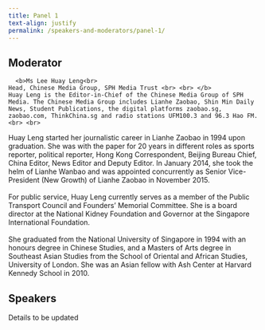 ```yaml
---
title: Panel 1
text-align: justify
permalink: /speakers-and-moderators/panel-1/
---
```

<style> 
.content img {
  max-width: 200px;
  margin-left: 0;
}
</style>

## Moderator

      <b>Ms Lee Huay Leng<br>
    Head, Chinese Media Group, SPH Media Trust <br> <br> </b>
    Huay Leng is the Editor-in-Chief of the Chinese Media Group of SPH Media. The Chinese Media Group includes Lianhe Zaobao, Shin Min Daily News, Student Publications, the digital platforms zaobao.sg, zaobao.com, ThinkChina.sg and radio stations UFM100.3 and 96.3 Hao FM.  <br> <br>
Huay Leng started her journalistic career in Lianhe Zaobao in 1994 upon graduation. She was with the paper for 20 years in different roles as sports reporter, political reporter, Hong Kong Correspondent, Beijing Bureau Chief, China Editor, News Editor and Deputy Editor. In January 2014, she took the helm of Lianhe Wanbao and was appointed concurrently as Senior Vice-President (New Growth) of Lianhe Zaobao in November 2015.<br> <br>
For public service, Huay Leng currently serves as a member of the Public Transport Council and Founders’ Memorial Committee. She is a board director at the National Kidney Foundation and Governor at the Singapore International Foundation. <br> <br>
She graduated from the National University of Singapore in 1994 with an honours degree in Chinese Studies, and a Masters of Arts degree in Southeast Asian Studies from the School of Oriental and African Studies, University of London. She was an Asian fellow with Ash Center at Harvard Kennedy School in 2010.
<br>    
      
## Speakers

Details to be updated
